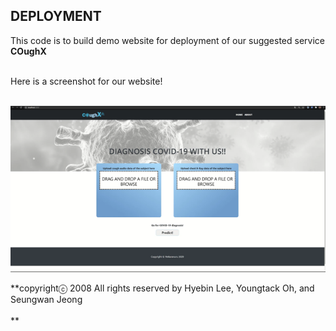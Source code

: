 ## DEPLOYMENT ##
This code is to build demo website for deployment of our suggested service **COughX**<br /><br />

Here is a screenshot for our website!<br /><br />
<p align="center"><img src="./website_main.png"></p>
**copyrightⓒ 2008 All rights reserved by Hyebin Lee, Youngtack Oh, and Seungwan Jeong<br /><br />**
